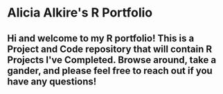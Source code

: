 # Alicia Alkire's R Portfolio

## Hi and welcome to my R portfolio! This is a Project and Code repository that will contain R Projects I've Completed. Browse around, take a gander, and please feel free to reach out if you have any questions!
